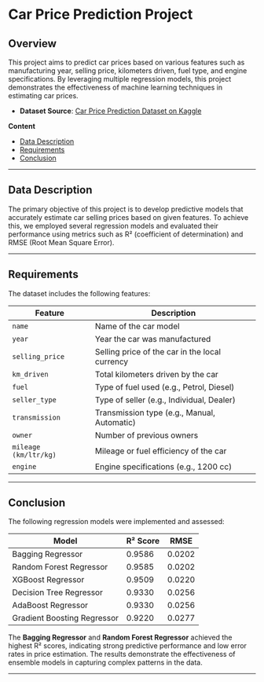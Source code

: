 # Car Price Prediction Project

## Overview

This project aims to predict car prices based on various features such as manufacturing year, selling price, kilometers driven, fuel type, and engine specifications. By leveraging multiple regression models, this project demonstrates the effectiveness of machine learning techniques in estimating car prices.

- **Dataset Source**: [Car Price Prediction Dataset on Kaggle](https://www.kaggle.com/datasets/sukhmandeepsinghbrar/car-price-prediction-dataset)

**Content**

- [Data Description](#data-description)
- [Requirements](#requirements)
- [Conclusion](#conclusion)


---

## Data Description

The primary objective of this project is to develop predictive models that accurately estimate car selling prices based on given features. To achieve this, we employed several regression models and evaluated their performance using metrics such as R² (coefficient of determination) and RMSE (Root Mean Square Error).

---

## Requirements

The dataset includes the following features:

| Feature                | Description                                          |
|------------------------|------------------------------------------------------|
| `name`                 | Name of the car model                                |
| `year`                 | Year the car was manufactured                        |
| `selling_price`        | Selling price of the car in the local currency       |
| `km_driven`            | Total kilometers driven by the car                   |
| `fuel`                 | Type of fuel used (e.g., Petrol, Diesel)             |
| `seller_type`          | Type of seller (e.g., Individual, Dealer)            |
| `transmission`         | Transmission type (e.g., Manual, Automatic)          |
| `owner`                | Number of previous owners                            |
| `mileage (km/ltr/kg)`  | Mileage or fuel efficiency of the car                |
| `engine`               | Engine specifications (e.g., 1200 cc)                |

---

## Conclusion

The following regression models were implemented and assessed:

| Model                       | R² Score  | RMSE      |
|-----------------------------|-----------|-----------|
| Bagging Regressor           | 0.9586    | 0.0202    |
| Random Forest Regressor     | 0.9585    | 0.0202    |
| XGBoost Regressor           | 0.9509    | 0.0220    |
| Decision Tree Regressor     | 0.9330    | 0.0256    |
| AdaBoost Regressor          | 0.9330    | 0.0256    |
| Gradient Boosting Regressor | 0.9220    | 0.0277    |

The **Bagging Regressor** and **Random Forest Regressor** achieved the highest R² scores, indicating strong predictive performance and low error rates in price estimation. The results demonstrate the effectiveness of ensemble models in capturing complex patterns in the data.

---